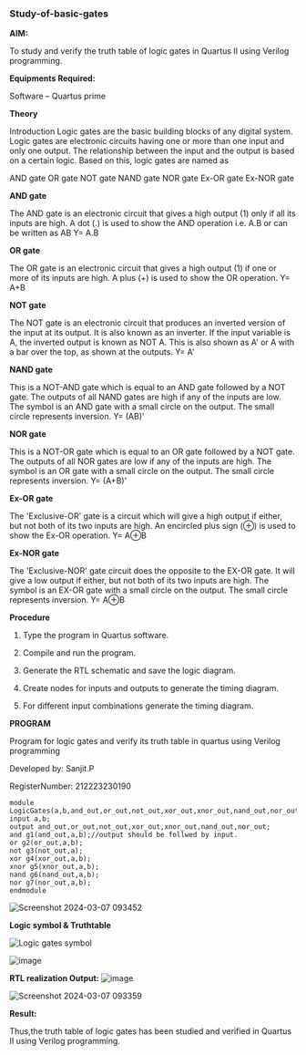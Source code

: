 ### Study-of-basic-gates

**AIM:** 

To study and verify the truth table of logic gates in Quartus II using Verilog programming.

**Equipments Required:**

Software – Quartus prime 

**Theory**

Introduction Logic gates are the basic building blocks of any digital system. Logic gates are electronic circuits having one or more than one input and only one output. The relationship between the input and the output is based on a certain logic. Based on this, logic gates are named as

AND gate OR gate NOT gate NAND gate NOR gate Ex-OR gate Ex-NOR gate

**AND gate**

The AND gate is an electronic circuit that gives a high output (1) only if all its inputs are high. A dot (.) is used to show the AND operation i.e. A.B or can be written as AB
Y= A.B

**OR gate** 

The OR gate is an electronic circuit that gives a high output (1) if one or more of its inputs are high. A plus (+) is used to show the OR operation.
Y= A+B

**NOT gate**

The NOT gate is an electronic circuit that produces an inverted version of the input at its output. It is also known as an inverter. If the input variable is A, the inverted output is known as NOT A. This is also shown as A' or A with a bar over the top, as shown at the outputs.
Y= A'

**NAND gate**

This is a NOT-AND gate which is equal to an AND gate followed by a NOT gate. The outputs of all NAND gates are high if any of the inputs are low. The symbol is an AND gate with a small circle on the output. The small circle represents inversion.
Y= (AB)’

**NOR gate**

This is a NOT-OR gate which is equal to an OR gate followed by a NOT gate. The outputs of all NOR gates are low if any of the inputs are high. The symbol is an OR gate with a small circle on the output. The small circle represents inversion.
Y= (A+B)’

**Ex-OR gate**

The 'Exclusive-OR' gate is a circuit which will give a high output if either, but not both of its two inputs are high. An encircled plus sign (⊕) is used to show the Ex-OR operation.
Y= A⊕B

**Ex-NOR gate**

The 'Exclusive-NOR' gate circuit does the opposite to the EX-OR gate. It will give a low output if either, but not both of its two inputs are high. The symbol is an EX-OR gate with a small circle on the output. The small circle represents inversion.
Y= A⊕B

**Procedure** 

1.	Type the program in Quartus software.

2.	Compile and run the program.

3.	Generate the RTL schematic and save the logic diagram.

4.	Create nodes for inputs and outputs to generate the timing diagram.

5.	For different input combinations generate the timing diagram.


**PROGRAM**

Program for logic gates and verify its truth table in quartus using Verilog programming

 Developed by: Sanjit.P
 
 RegisterNumber: 212223230190
 ~~~
module LogicGates(a,b,and_out,or_out,not_out,xor_out,xnor_out,nand_out,nor_out);
input a,b;
output and_out,or_out,not_out,xor_out,xnor_out,nand_out,nor_out;
and g1(and_out,a,b);//output should be follwed by input.
or g2(or_out,a,b);
not g3(not_out,a);
xor g4(xor_out,a,b);
xnor g5(xnor_out,a,b);
nand g6(nand_out,a,b);
nor g7(nor_out,a,b);
endmodule 
 ~~~
![Screenshot 2024-03-07 093452](https://github.com/Meenu2823/study-of-basic-gates/assets/139416219/e9ebc1d6-89de-4a77-846e-84fcffa9c6e2)

**Logic symbol & Truthtable**

![Logic gates symbol](https://github.com/Meenu2823/study-of-basic-gates/assets/139416219/62d3f155-880d-4140-a853-209b84b384df)

![image](https://github.com/keerthanapillaram/study-of-basic-gates/assets/145743072/c27b0a4a-e6bd-4064-b214-e65fcf5b5303)

**RTL realization Output:** 
![image](https://github.com/Meenu2823/study-of-basic-gates/assets/139416219/8ce8fb81-8518-49f0-9eb5-1e6d8bf99339)

![Screenshot 2024-03-07 093359](https://github.com/Meenu2823/study-of-basic-gates/assets/139416219/1b2064ba-6524-43cd-8e46-53e43d2da502)


**Result:**

Thus,the truth table of logic gates has been studied and verified in Quartus II using Verilog programming.

